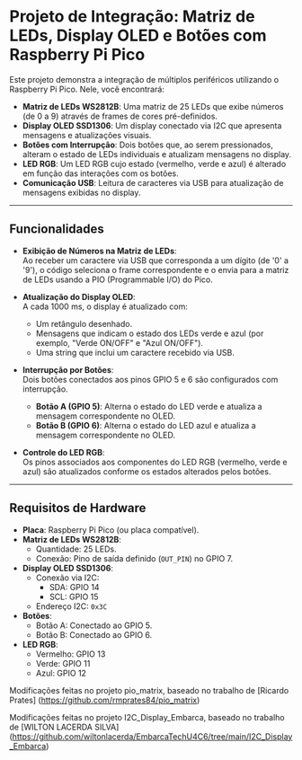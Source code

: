 # Projeto de Integração: Matriz de LEDs, Display OLED e Botões com Raspberry Pi Pico

Este projeto demonstra a integração de múltiplos periféricos utilizando o Raspberry Pi Pico. Nele, você encontrará:

- **Matriz de LEDs WS2812B**: Uma matriz de 25 LEDs que exibe números (de 0 a 9) através de frames de cores pré-definidos.
- **Display OLED SSD1306**: Um display conectado via I2C que apresenta mensagens e atualizações visuais.
- **Botões com Interrupção**: Dois botões que, ao serem pressionados, alteram o estado de LEDs individuais e atualizam mensagens no display.
- **LED RGB**: Um LED RGB cujo estado (vermelho, verde e azul) é alterado em função das interações com os botões.
- **Comunicação USB**: Leitura de caracteres via USB para atualização de mensagens exibidas no display.

---

## Funcionalidades

- **Exibição de Números na Matriz de LEDs**:  
  Ao receber um caractere via USB que corresponda a um dígito (de '0' a '9'), o código seleciona o frame correspondente e o envia para a matriz de LEDs usando a PIO (Programmable I/O) do Pico.

- **Atualização do Display OLED**:  
  A cada 1000 ms, o display é atualizado com:
  - Um retângulo desenhado.
  - Mensagens que indicam o estado dos LEDs verde e azul (por exemplo, "Verde ON/OFF" e "Azul ON/OFF").
  - Uma string que inclui um caractere recebido via USB.

- **Interrupção por Botões**:  
  Dois botões conectados aos pinos GPIO 5 e 6 são configurados com interrupção.  
  - **Botão A (GPIO 5)**: Alterna o estado do LED verde e atualiza a mensagem correspondente no OLED.  
  - **Botão B (GPIO 6)**: Alterna o estado do LED azul e atualiza a mensagem correspondente no OLED.

- **Controle do LED RGB**:  
  Os pinos associados aos componentes do LED RGB (vermelho, verde e azul) são atualizados conforme os estados alterados pelos botões.

---

## Requisitos de Hardware

- **Placa**: Raspberry Pi Pico (ou placa compatível).
- **Matriz de LEDs WS2812B**:
  - Quantidade: 25 LEDs.
  - Conexão: Pino de saída definido (`OUT_PIN`) no GPIO 7.
- **Display OLED SSD1306**:
  - Conexão via I2C:
    - SDA: GPIO 14
    - SCL: GPIO 15
  - Endereço I2C: `0x3C`
- **Botões**:
  - Botão A: Conectado ao GPIO 5.
  - Botão B: Conectado ao GPIO 6.
- **LED RGB**:
  - Vermelho: GPIO 13
  - Verde: GPIO 11
  - Azul: GPIO 12

Modificações feitas no projeto pio_matrix, baseado no trabalho de [Ricardo Prates] (https://github.com/rmprates84/pio_matrix)

Modificações feitas no projeto I2C_Display_Embarca, baseado no trabalho de [WILTON LACERDA SILVA] (https://github.com/wiltonlacerda/EmbarcaTechU4C6/tree/main/I2C_Display_Embarca)